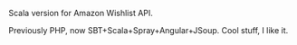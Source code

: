 Scala version for Amazon Wishlist API.

Previously PHP, now SBT+Scala+Spray+Angular+JSoup. Cool stuff, I like it.
